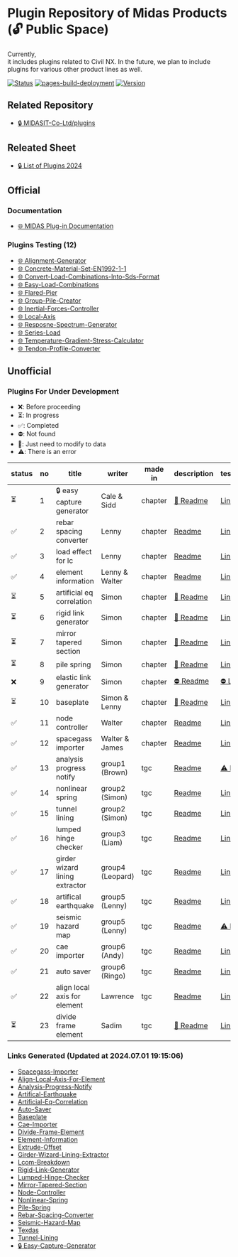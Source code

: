 # Plugin Repository of Midas Products (🔓 Public Space)
Currently,  
it includes plugins related to Civil NX. In the future, we plan to include plugins for various other product lines as well.

[![Status](https://img.shields.io/badge/status-active-brightgreen)](https://github.com/midasit-dev/plugins)
[![pages-build-deployment](https://github.com/midasit-dev/plugintest/actions/workflows/pages/pages-build-deployment/badge.svg?branch=main)](https://github.com/midasit-dev/plugintest/actions/workflows/pages/pages-build-deployment)
[![Version](https://img.shields.io/badge/version-1.0.0-blue)](https://github.com/midasit-dev/plugins)

## Related Repository
- [🔒 MIDASIT-Co-Ltd/plugins](https://github.com/MIDASIT-Co-Ltd/plugins)

## Releated Sheet
- [🔒 List of Plugins 2024](https://midasinfra-my.sharepoint.com/:x:/g/personal/kh1012_midasit_com/Ed9FhcqA7AFBnLYfn7LX1k0B_Gm43YXmQEQZrP5nsEvIZA?e=PbccWH)

## Official
### Documentation
- [🌐 MIDAS Plug-in Documentation](https://midas-support.atlassian.net/wiki/spaces/MAW/pages/215711752/MIDAS+Plug-in+over+the+MIDAS+API)

### Plugins Testing (12)
- [🌐 Alignment-Generator](https://midasit-dev.github.io/plugins/alignment-generator)
- [🌐 Concrete-Material-Set-EN1992-1-1](https://midasit-dev.github.io/plugins/concrete-material-set-en1992-1-1)
- [🌐 Convert-Load-Combinations-Into-Sds-Format](https://midasit-dev.github.io/plugins/convert-load-combinations-into-sds-format)
- [🌐 Easy-Load-Combinations](https://midasit-dev.github.io/plugins/easy-load-combinations)
- [🌐 Flared-Pier](https://midasit-dev.github.io/plugins/flared-pier)
- [🌐 Group-Pile-Creator](https://midasit-dev.github.io/plugins/group-pile-creator)
- [🌐 Inertial-Forces-Controller](https://midasit-dev.github.io/plugins/inertial-forces-controller)
- [🌐 Local-Axis](https://midasit-dev.github.io/plugins/local-axis)
- [🌐 Resposne-Spectrum-Generator](https://midasit-dev.github.io/plugins/resposne-spectrum-generator)
- [🌐 Series-Load](https://midasit-dev.github.io/plugins/series-load)
- [🌐 Temperature-Gradient-Stress-Calculator](https://midasit-dev.github.io/plugins/temperature-gradient-stress-calculator)
- [🌐 Tendon-Profile-Converter](https://midasit-dev.github.io/plugins/tendon-profile-converter)

## Unofficial
### Plugins For Under Development
- ❌: Before proceeding
- ⏳: In progress
- ✅: Completed
- ⛔: Not found
- 🚧: Just need to modify to data
- ⚠️: There is an error

| status | no | title                              | writer             | made in   | description                                                                                          | testing                                                         |
|--------|----|------------------------------------|--------------------|-----------|------------------------------------------------------------------------------------------------------|-----------------------------------------------------------------|
|     ⏳ | 1  | 🔒 easy capture generator          | Cale & Sidd        | chapter   | [🚧 Readme](https://github.com/MIDASIT-Co-Ltd/plugins/blob/main/projects/easy-capture-generator-moaui/public/readme.md) | [Link](https://midasit-dev.github.io/plugins/easy-capture-generator) |
|     ✅ | 2  | rebar spacing converter            | Lenny              | chapter   | [Readme](https://github.com/midasit-dev/plugins/blob/main/projects/rebar-spacing-converter/public/readme.md) | [Link](https://midasit-dev.github.io/plugins/rebar-spacing-converter) |
|     ✅ | 3  | load effect for lc                 | Lenny              | chapter   | [Readme](https://github.com/midasit-dev/plugins/blob/main/projects/load-effect-for-lc/public/readme.md) | [Link](https://midasit-dev.github.io/plugins/load-effect-for-lc) |
|     ✅ | 4  | element information                | Lenny & Walter     | chapter   | [Readme](https://github.com/midasit-dev/plugins/blob/main/projects/element-information/public/readme.md) | [Link](https://midasit-dev.github.io/plugins/element-information) |
|     ⏳ | 5  | artificial eq correlation          | Simon              | chapter   | [🚧 Readme](https://github.com/midasit-dev/plugins/blob/main/projects/artificial-eq-correlation/public/readme.md) | [Link](https://midasit-dev.github.io/plugins/artificial-eq-correlation) |
|     ⏳ | 6  | rigid link generator               | Simon              | chapter   | [🚧 Readme](https://github.com/midasit-dev/plugins/blob/main/projects/rigid-link-generator/public/readme.md) | [Link](https://midasit-dev.github.io/plugins/rigid-link-generator) |
|     ⏳ | 7  | mirror tapered section             | Simon              | chapter   | [🚧 Readme](https://github.com/midasit-dev/plugins/blob/main/projects/mirror-tapered-section/public/readme.md) | [Link](https://midasit-dev.github.io/plugins/mirror-tapered-section) |
|     ⏳ | 8  | pile spring						             | Simon              | chapter   | [🚧 Readme](https://github.com/midasit-dev/plugins/blob/main/projects/pile-spring/public/readme.md) | [Link](https://midasit-dev.github.io/plugins/pile-spring) |
|     ❌ | 9  | elastic link generator             | Simon              | chapter   | [⛔ Readme](https://github.com/midasit-dev/plugins/blob/main/projects/elastic-link-generator/public/readme.md) | [⛔ Link](https://midasit-dev.github.io/plugins/elastic-link-generator) |
|     ⏳ | 10 | baseplate                          | Simon & Lenny      | chapter   | [🚧 Readme](https://github.com/midasit-dev/plugins/blob/main/projects/baseplate/public/readme.md) | [Link](https://midasit-dev.github.io/plugins/baseplate) |
|     ✅ | 11 | node controller                    | Walter             | chapter   | [Readme](https://github.com/midasit-dev/plugins/blob/main/projects/node-controller/public/readme.md) | [Link](https://midasit-dev.github.io/plugins/node-controller) |
|     ✅ | 12 | spacegass importer                 | Walter & James     | chapter   | [Readme](https://github.com/midasit-dev/plugins/blob/main/projects/spacegass-importer/public/readme.md) | [Link](https://midasit-dev.github.io/plugins/spacegass-importer) |
|     ✅ | 13 | analysis progress notify           | group1 (Brown)     | tgc       | [Readme](https://github.com/midasit-dev/plugins/blob/main/projects/analysis-progress-notify/public/readme.md) | [⚠️ Link](https://midasit-dev.github.io/plugins/analysis-progress-notify) |
|     ✅ | 14 | nonlinear spring             			 | group2 (Simon)     | tgc       | [Readme](https://github.com/midasit-dev/plugins/blob/main/projects/nonlinear-spring/public/readme.md) | [Link](https://midasit-dev.github.io/plugins/nonlinear-spring) |
|     ✅ | 15 | tunnel lining 										 | group2 (Simon) 		 | tgc       | [Readme](https://github.com/midasit-dev/plugins/blob/main/projects/tunnel-lining/public/readme.md) | [Link](https://midasit-dev.github.io/plugins/tunnel-lining) |
|     ✅ | 16 | lumped hinge checker               | group3 (Liam)      | tgc       | [Readme](https://github.com/midasit-dev/plugins/blob/main/projects/lumped-hinge-checker/public/readme.md) | [Link](https://midasit-dev.github.io/plugins/lumped-hinge-checker) |
|     ✅ | 17 | girder wizard lining extractor     | group4 (Leopard)   | tgc       | [Readme](https://github.com/midasit-dev/plugins/blob/main/projects/girder-wizard-lining-extractor/public/readme.md) | [Link](https://midasit-dev.github.io/plugins/girder-wizard-lining-extractor) |
|     ✅ | 18 | artifical earthquake               | group5 (Lenny)     | tgc       | [Readme](https://github.com/midasit-dev/plugins/blob/main/projects/artifical-earthquake/public/readme.md) | [Link](https://midasit-dev.github.io/plugins/artifical-earthquake) |
|     ✅ | 19 | seismic hazard map                 | group5 (Lenny)     | tgc       | [Readme](https://github.com/midasit-dev/plugins/blob/main/projects/seismic-hazard-map/public/readme.md) | [⚠️ Link](https://midasit-dev.github.io/plugins/seismic-hazard-map) |
|     ✅ | 20 | cae importer                       | group6 (Andy)      | tgc       | [Readme](https://github.com/midasit-dev/plugins/blob/main/projects/cae-importer/public/readme.md) | [Link](https://midasit-dev.github.io/plugins/cae-importer) |
|     ✅ | 21 | auto saver                         | group6 (Ringo)     | tgc       | [Readme](https://github.com/midasit-dev/plugins/blob/main/projects/auto-saver/public/readme.md) | [Link](https://midasit-dev.github.io/plugins/auto-saver) |
|     ✅ | 22 | align local axis for element       | Lawrence           | tgc       | [Readme](https://github.com/midasit-dev/plugins/blob/main/projects/align-local-axis-for-element/public/readme.md) | [Link](https://midasit-dev.github.io/plugins/align-local-axis-for-element) |
|     ⏳ | 23 | divide frame element               | Sadim              | tgc       | [🚧 Readme](https://github.com/midasit-dev/plugins/blob/main/projects/divide-frame-element/public/readme.md) | [Link](https://midasit-dev.github.io/plugins/divide-frame-element) |

### Links Generated (Updated at 2024.07.01 19:15:06)
- [Spacegass-Importer](https://midasit-dev.github.io/plugins/spacegass-importer)
- [Align-Local-Axis-For-Element](https://midasit-dev.github.io/plugins/align-local-axis-for-element)
- [Analysis-Progress-Notify](https://midasit-dev.github.io/plugins/analysis-progress-notify)
- [Artifical-Earthquake](https://midasit-dev.github.io/plugins/artifical-earthquake)
- [Artificial-Eq-Correlation](https://midasit-dev.github.io/plugins/artificial-eq-correlation)
- [Auto-Saver](https://midasit-dev.github.io/plugins/auto-saver)
- [Baseplate](https://midasit-dev.github.io/plugins/baseplate)
- [Cae-Importer](https://midasit-dev.github.io/plugins/cae-importer)
- [Divide-Frame-Element](https://midasit-dev.github.io/plugins/divide-frame-element)
- [Element-Information](https://midasit-dev.github.io/plugins/element-information)
- [Extrude-Offset](https://midasit-dev.github.io/plugins/extrude-offset)
- [Girder-Wizard-Lining-Extractor](https://midasit-dev.github.io/plugins/girder-wizard-lining-extractor)
- [Lcom-Breakdown](https://midasit-dev.github.io/plugins/lcom-breakdown)
- [Rigid-Link-Generator](https://midasit-dev.github.io/plugins/rigid-link-generator)
- [Lumped-Hinge-Checker](https://midasit-dev.github.io/plugins/lumped-hinge-checker)
- [Mirror-Tapered-Section](https://midasit-dev.github.io/plugins/mirror-tapered-section)
- [Node-Controller](https://midasit-dev.github.io/plugins/node-controller)
- [Nonlinear-Spring](https://midasit-dev.github.io/plugins/nonlinear-spring)
- [Pile-Spring](https://midasit-dev.github.io/plugins/pile-spring)
- [Rebar-Spacing-Converter](https://midasit-dev.github.io/plugins/rebar-spacing-converter)
- [Seismic-Hazard-Map](https://midasit-dev.github.io/plugins/seismic-hazard-map)
- [Texdas](https://midasit-dev.github.io/plugins/texdas)
- [Tunnel-Lining](https://midasit-dev.github.io/plugins/tunnel-lining)
- [🔒 Easy-Capture-Generator](https://midasit-dev.github.io/plugins/easy-capture-generator)
